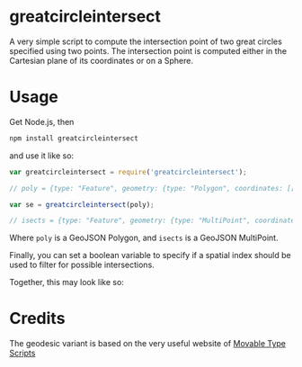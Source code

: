 # greatcircleintersect

A very simple script to compute the intersection point of two great circles specified using two points. The intersection point is computed either in the Cartesian plane of its coordinates or on a Sphere.

# Usage

Get Node.js, then

```bash
npm install greatcircleintersect
```

and use it like so:

```javascript
var greatcircleintersect = require('greatcircleintersect');

// poly = {type: "Feature", geometry: {type: "Polygon", coordinates: [[[1, 10], [11, 13], ...]]}}

var se = greatcircleintersect(poly);

// isects = {type: "Feature", geometry: {type: "MultiPoint", coordinates: [[5, 8], [7, 3], ...]}}
```

Where `poly` is a GeoJSON Polygon, and `isects` is a GeoJSON MultiPoint.

Finally, you can set a boolean variable to specify if a spatial index should be used to filter for possible intersections.

Together, this may look like so:

# Credits

The geodesic variant is based on the very useful website of [Movable Type Scripts](http://www.movable-type.co.uk/scripts/latlong-vectors.html#intersection)